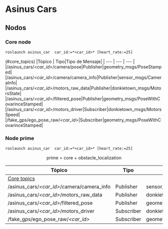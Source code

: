 # Asinus Cars
## Nodos
### Core node
```
roslaunch asinus_car  car_id:=*<car_id>* [heart_rate:=25]
```
(#core_topics)
|Tópico	|	Tipo|Tipo de Mensaje|
| ---	|	---	|	---	|
|/asinus_cars/*<car_id>*/camera/pose|Publisher|geometry_msgs/PoseStamped|
|/asinus_cars/*<car_id>*/camera/camera_info|Publisher|sensor_msgs/CameraInfo|
|/asinus_cars/*<car_id>*/motors_raw_data|Publisher|donkietown_msgs/MotorsState|
|/asinus_cars/*<car_id>*/filtered_pose|Publisher|geometry_msgs/PoseWithCovarinceStamped|
|/asinus_cars/*<car_id>*/motors_driver|Subscriber|donkietown_msgs/MotorsSpeed|
|/fake_gps/ego_pose_raw/*<car_id>*|Subscriber|geometry_msgs/PoseWithCovarinceStamped|

### Node prime
```
roslaunch asinus_car  car_id:=*<car_id>* [heart_rate:=25]
```
<div align="center">
	prime = core + obstacle_localization
</div>

|Tópico	|	Tipo|Tipo de Mensaje|
| ---	|	---	|	---	|
|[Core topics](#core_topics)|
|/asinus_cars/*<car_id>*/camera/camera_info|Publisher|sensor_msgs/CameraInfo|
|/asinus_cars/*<car_id>*/motors_raw_data|Publisher|donkietown_msgs/MotorsState|
|/asinus_cars/*<car_id>*/filtered_pose|Publisher|geometry_msgs/PoseWithCovarinceStamped|
|/asinus_cars/*<car_id>*/motors_driver|Subscriber|donkietown_msgs/MotorsSpeed|
|/fake_gps/ego_pose_raw/*<car_id>*|Subscriber|geometry_msgs/PoseWithCovarinceStamped|